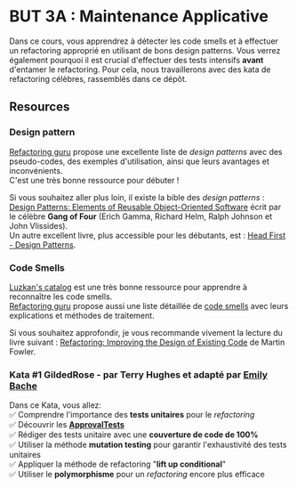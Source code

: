 # BUT 3A : Maintenance Applicative

Dans ce cours, vous apprendrez à détecter les code smells et à effectuer un refactoring approprié en utilisant de bons design patterns.
Vous verrez également pourquoi il est crucial d'effectuer des tests intensifs **avant** d'entamer le refactoring.
Pour cela, nous travaillerons avec des kata de refactoring célèbres, rassemblés dans ce dépôt.

## Resources

### Design pattern

[Refactoring guru](https://refactoring.guru/design-patterns) propose une excellente liste de *design patterns* avec des pseudo-codes, des exemples d'utilisation, ainsi que leurs avantages et inconvénients.  
C'est une très bonne ressource pour débuter !

Si vous souhaitez aller plus loin, il existe la bible des *design patterns* : [Design Patterns: Elements of Reusable Object-Oriented Software](https://www.oreilly.com/library/view/design-patterns-elements/0201633612/) écrit par le célèbre **Gang of Four** (Erich Gamma, Richard Helm, Ralph Johnson et John Vlissides).  
Un autre excellent livre, plus accessible pour les débutants, est : [Head First - Design Patterns](https://www.oreilly.com/library/view/design-patterns-elements/0201633612/).

### Code Smells

[Luzkan's catalog](https://luzkan.github.io/smells/) est une très bonne ressource pour apprendre à reconnaître les code smells.  
[Refactoring guru](https://refactoring.guru/) propose aussi une liste détaillée de [code smells](https://refactoring.guru/refactoring/smells) avec leurs explications et méthodes de traitement.

Si vous souhaitez approfondir, je vous recommande vivement la lecture du livre suivant : [Refactoring: Improving the Design of Existing Code](https://martinfowler.com/books/refactoring.html) de Martin Fowler.


### Kata \#1 GildedRose - par Terry Hughes et adapté par [Emily Bache](https://github.com/emilybache)

Dans ce Kata, vous allez:  
✅ Comprendre l'importance des **tests unitaires** pour le *refactoring*  
✅ Découvrir les [**ApprovalTests**](https://github.com/approvals/ApprovalTests.Java)  
✅ Rédiger des tests unitaire avec une **couverture de code de 100%**  
✅ Utiliser la méthode **mutation testing** pour garantir l'exhaustivité des tests unitaires  
✅ Appliquer la méthode de refactoring "**lift up conditional**"  
✅ Utiliser le **polymorphisme** pour un *refactoring* encore plus efficace  